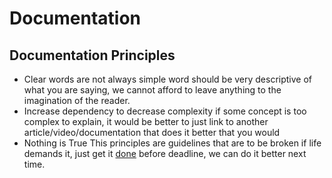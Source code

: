# Documentation

## Documentation Principles
* Clear words are not always simple
  word should be very descriptive of what you are saying, we cannot afford to leave anything to the imagination of the reader.
* Increase dependency to decrease complexity
  if some concept is too complex to explain, it would be better to just link to another article/video/documentation that does it better that you would
* Nothing is True
  This principles are guidelines that are to be broken if life demands it, just get it [done](https://www.youtube.com/watch?v=bJQj1uKtnus&pp=ygUQdGhlIGN1bHQgb2YgZG9uZQ%3D%3D) before deadline, we can do it better next time.
